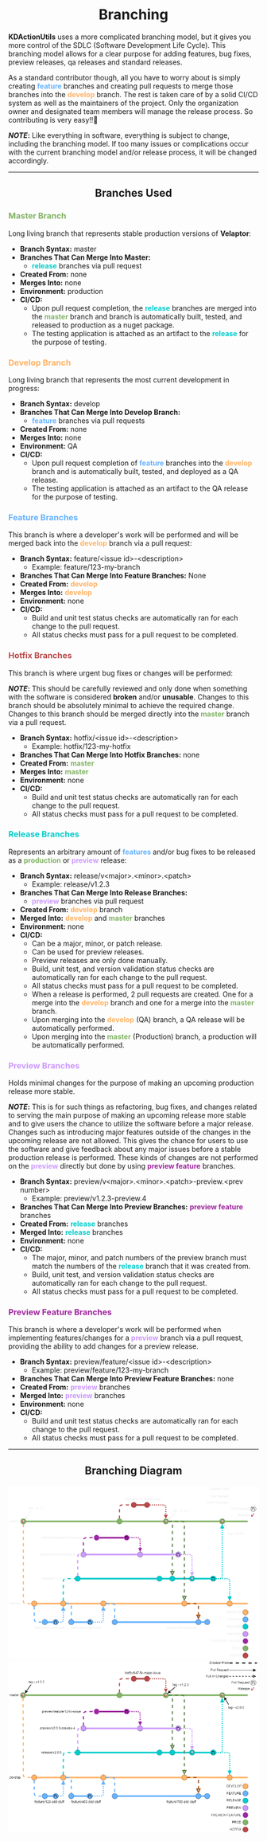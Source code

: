 <h1 align="center">Branching</h1>

**KDActionUtils** uses a more complicated branching model, but it gives you more control of the SDLC (Software Development Life Cycle).  This branching model allows for a clear purpose for adding features, bug fixes, preview releases, qa releases and standard releases.

As a standard contributor though, all you have to worry about is simply creating <span style="color: #66B2FF;font-weight:bold">feature</span> branches and creating pull requests to merge those branches into the <span style="color: #FFB366;font-weight:bold">develop</span> branch.  The rest is taken care of by a solid CI/CD system as well as the maintainers of the project.  Only the organization owner and designated team members will manage the release process.  So contributing is very easy!!🥳

**_NOTE_:** Like everything in software, everything is subject to change, including the branching model.  If too many issues or complications occur with the current branching model and/or release process, it will be changed accordingly.

---

<h2 align="center">Branches Used</h2>


<h3 align="left" style="color: #82B366;font-weight:bold">Master Branch</h3>

Long living branch that represents stable production versions of **Velaptor**:
- **Branch Syntax:** master
- **Branches That Can Merge Into Master:**
  - <span style="color: #00CCCC;font-weight:bold">release</span> branches via pull request
- **Created From:** none
- **Merges Into:** none
- **Environment:** production
- **CI/CD:**
  - Upon pull request completion, the <span style="color: #00CCCC;font-weight:bold">release</span> branches are merged into the <span style="color: #82B366;font-weight:bold">master</span> branch and branch is automatically built, tested, and released to production as a nuget package.
  - The testing application is attached as an artifact to the <span style="color: #00CCCC;font-weight:bold">release</span> for the purpose of testing.


<h3 align="left" style="color: #FFB366;font-weight:bold">Develop Branch</h3>

Long living branch that represents the most current development in progress:
- **Branch Syntax:** develop
- **Branches That Can Merge Into Develop Branch:**
  - <span style="color: #66B2FF;font-weight:bold">feature</span> branches via pull requests
- **Created From:** none
- **Merges Into:** none
- **Environment:** QA
- **CI/CD:**
  - Upon pull request completion of <span style="color: #66B2FF;font-weight:bold">feature</span> branches into the <span style="color: #FFB366;font-weight:bold">develop</span> branch and is automatically built, tested, and deployed as a QA release.
  - The testing application is attached as an artifact to the QA release for the purpose of testing.
   

<h3 align="left" style="color: #66B2FF;font-weight:bold">Feature Branches</h3>

This branch is where a developer's work will be performed and will be merged back into the <span style="color: #FFB366;font-weight:bold">develop</span> branch via a pull request:
- **Branch Syntax:** feature/\<issue id\>-\<description\>
  - Example: feature/123-my-branch
- **Branches That Can Merge Into Feature Branches:** None
- **Created From:** <span style="color: #FFB366;font-weight:bold">develop</span>
- **Merges Into:** <span style="color: #FFB366;font-weight:bold">develop</span>
- **Environment:** none
- **CI/CD:**
  - Build and unit test status checks are automatically ran for each change to the pull request.
  - All status checks must pass for a pull request to be completed.


<h3 align="left" style="color: #B84949;font-weight:bold">Hotfix Branches</h3>

This branch is where urgent bug fixes or changes will be performed:

**_NOTE_:** This should be carefully reviewed and only done when something with the software is considered **broken** and/or **unusable**.  Changes to this branch should be absolutely minimal to achieve the required change.  Changes to this branch should be merged directly into the <span style="color: #82B366;font-weight:bold">master</span> branch via a pull request.
- **Branch Syntax:** hotfix/\<issue id\>-\<description\>
  - Example: hotfix/123-my-hotfix
- **Branches That Can Merge Into Hotfix Branches:** none
- **Created From:** <span style="color: #82B366;font-weight:bold">master</span>
- **Merges Into:** <span style="color: #82B366;font-weight:bold">master</span>
- **Environment:** none
- **CI/CD:**
  - Build and unit test status checks are automatically ran for each change to the pull request.
  - All status checks must pass for a pull request to be completed.


<h3 align="left" style="color: #00CCCC;font-weight:bold">Release Branches</h3> 

Represents an arbitrary amount of <span style="color: #66B2FF;font-weight:bold">features</span> and/or bug fixes to be released as a <span style="color: #82B366;font-weight:bold">production</span> or <span style="color: #CC99FF;font-weight:bold">preview</span> release:
- **Branch Syntax:** release/v\<major\>.\<minor\>.\<patch\>
  - Example: release/v1.2.3
- **Branches That Can Merge Into Release Branches:**
  - <span style="color: #CC99FF;font-weight:bold">preview</span> branches via pull request
- **Created From:** <span style="color: #FFB366;font-weight:bold">develop</span> branch
- **Merged Into:** <span style="color: #FFB366;font-weight:bold">develop</span> and <span style="color: #82B366;font-weight:bold">master</span> branches
- **Environment:** none
- **CI/CD:**
  - Can be a major, minor, or patch release.
  - Can be used for preview releases.
  - Preview releases are only done manually.
  - Build, unit test, and version validation status checks are automatically ran for each change to the pull request.
  - All status checks must pass for a pull request to be completed.
  - When a release is performed, 2 pull requests are created.  One for a merge into the <span style="color: #FFB366;font-weight:bold">develop</span> branch and one for a merge into the <span style="color: #82B366;font-weight:bold">master</span> branch.
  - Upon merging into the <span style="color: #FFB366;font-weight:bold">develop</span> (QA) branch, a QA release will be automatically performed.
  - Upon merging into the <span style="color: #82B366;font-weight:bold">master</span> (Production) branch, a production will be automatically performed.


<h3 align="left" style="color: #CC99FF;font-weight:bold">Preview Branches</h3>

Holds minimal changes for the purpose of making an upcoming production release more stable.

**_NOTE_:** This is for such things as refactoring, bug fixes, and changes related to serving the main purpose of making an upcoming release more stable and to give users the chance to utilize the software before a major release.  Changes such as introducing major features outside of the changes in the upcoming release are not allowed.  This gives the chance for users to use the software and give feedback about any major issues before a stable production release is performed.  These kinds of changes are not performed on the <span style="color: #CC99FF;font-weight:bold">preview</span> directly but done by using <span style="color: #9E269E;font-weight:bold">preview feature</span> branches.
- **Branch Syntax:** preview/v\<major\>.\<minor\>.\<patch\>-preview.\<prev number\>
  - Example: preview/v1.2.3-preview.4
- **Branches That Can Merge Into Preview Branches:** <span style="color: #9E269E;font-weight:bold">preview feature</span> branches
- **Created From:** <span style="color: #00CCCC;font-weight:bold">release</span> branches
- **Merged Into:** <span style="color: #00CCCC;font-weight:bold">release</span> branches
- **Environment:** none
- **CI/CD:**
  - The major, minor, and patch numbers of the preview branch must match the numbers of the <span style="color: #00CCCC;font-weight:bold">release</span> branch that it was created from.
  - Build, unit test, and version validation status checks are automatically ran for each change to the pull request.
  - All status checks must pass for a pull request to be completed.


<h3 align="left" style="color: #9E269E;font-weight:bold">Preview Feature Branches</h3>

This branch is where a developer's work will be performed when implementing features/changes for a <span style="color: #CC99FF;font-weight:bold">preview</span> branch via a pull request, providing the ability to add changes for a preview release.
- **Branch Syntax:** preview/feature/\<issue id\>-\<description\>
  - Example: preview/feature/123-my-branch
- **Branches That Can Merge Into Preview Feature Branches:** none
- **Created From:** <span style="color: #CC99FF;font-weight:bold">preview</span> branches
- **Merged Into:** <span style="color: #CC99FF;font-weight:bold">preview</span> branches
- **Environment:** none
- **CI/CD:**
  - Build and unit test status checks are automatically ran for each change to the pull request.
  - All status checks must pass for a pull request to be completed.

---

<h2 align="center">
   <div>
      <span style="font-weight:bold">Branching Diagram</span>
   </div>

![BranchingDiagram](./Images/BranchingDiagram-DarkMode-v1.1.png#gh-dark-mode-only)
![BranchingDiagram](./Images/BranchingDiagram-LightMode-v1.1.png#gh-light-mode-only)
</h2>
